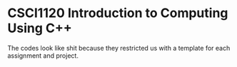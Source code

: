 # CSCI1120 Introduction to Computing Using C++

The codes look like shit because they restricted us with a template for each assignment and project.

